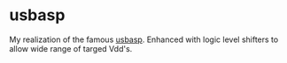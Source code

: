 # usbasp

My realization of the famous [usbasp](https://www.fischl.de/usbasp/).
Enhanced with logic level shifters to allow wide range of targed Vdd's.
